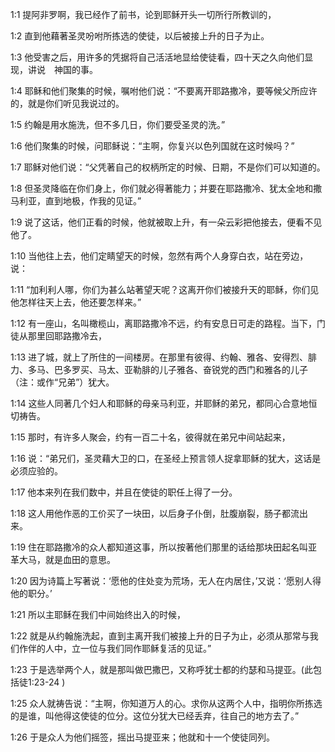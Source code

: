 <a id="1"></a>1:1  提阿非罗啊，我已经作了前书，论到耶稣开头一切所行所教训的，  

<a id="2"></a>1:2  直到他藉著圣灵吩咐所拣选的使徒，以后被接上升的日子为止。  

<a id="3"></a>1:3  他受害之后，用许多的凭据将自己活活地显给使徒看，四十天之久向他们显现，讲说　神国的事。  

<a id="4"></a>1:4  耶稣和他们聚集的时候，嘱咐他们说：“不要离开耶路撒冷，要等候父所应许的，就是你们听见我说过的。　  

<a id="5"></a>1:5  约翰是用水施洗，但不多几日，你们要受圣灵的洗。”  

<a id="6"></a>1:6  他们聚集的时候，问耶稣说：“主啊，你复兴以色列国就在这时候吗？”  

<a id="7"></a>1:7  耶稣对他们说：“父凭著自己的权柄所定的时候、日期，不是你们可以知道的。  

<a id="8"></a>1:8  但圣灵降临在你们身上，你们就必得著能力；并要在耶路撒冷、犹太全地和撒马利亚，直到地极，作我的见证。”  

<a id="9"></a>1:9  说了这话，他们正看的时候，他就被取上升，有一朵云彩把他接去，便看不见他了。  

<a id="10"></a>1:10  当他往上去，他们定睛望天的时候，忽然有两个人身穿白衣，站在旁边，说：  

<a id="11"></a>1:11  “加利利人哪，你们为甚么站著望天呢？这离开你们被接升天的耶稣，你们见他怎样往天上去，他还要怎样来。”  

<a id="12"></a>1:12  有一座山，名叫橄榄山，离耶路撒冷不远，约有安息日可走的路程。当下，门徒从那里回耶路撒冷去，  

<a id="13"></a>1:13  进了城，就上了所住的一间楼房。在那里有彼得、约翰、雅各、安得烈、腓力、多马、巴多罗买、马太、亚勒腓的儿子雅各、奋锐党的西门和雅各的儿子（注：或作“兄弟”）犹大。  

<a id="14"></a>1:14  这些人同著几个妇人和耶稣的母亲马利亚，并耶稣的弟兄，都同心合意地恒切祷告。  

<a id="15"></a>1:15  那时，有许多人聚会，约有一百二十名，彼得就在弟兄中间站起来，  

<a id="16"></a>1:16  说：“弟兄们，圣灵藉大卫的口，在圣经上预言领人捉拿耶稣的犹大，这话是必须应验的。  

<a id="17"></a>1:17  他本来列在我们数中，并且在使徒的职任上得了一分。  

<a id="18"></a>1:18  这人用他作恶的工价买了一块田，以后身子仆倒，肚腹崩裂，肠子都流出来。  

<a id="19"></a>1:19  住在耶路撒冷的众人都知道这事，所以按著他们那里的话给那块田起名叫亚革大马，就是血田的意思。　  

<a id="20"></a>1:20  因为诗篇上写著说：‘愿他的住处变为荒场，无人在内居住，’又说：‘愿别人得他的职分。’  

<a id="21"></a>1:21  所以主耶稣在我们中间始终出入的时候，  

<a id="22"></a>1:22  就是从约翰施洗起，直到主离开我们被接上升的日子为止，必须从那常与我们作伴的人中，立一位与我们同作耶稣复活的见证。”  

<a id="23"></a>1:23  于是选举两个人，就是那叫做巴撒巴，又称呼犹士都的约瑟和马提亚。(此包括徒1:23-24 )  

<a id="25"></a>1:25  众人就祷告说：“主啊，你知道万人的心。求你从这两个人中，指明你所拣选的是谁，叫他得这使徒的位分。这位分犹大已经丢弃，往自己的地方去了。”  

<a id="26"></a>1:26  于是众人为他们摇签，摇出马提亚来；他就和十一个使徒同列。  
